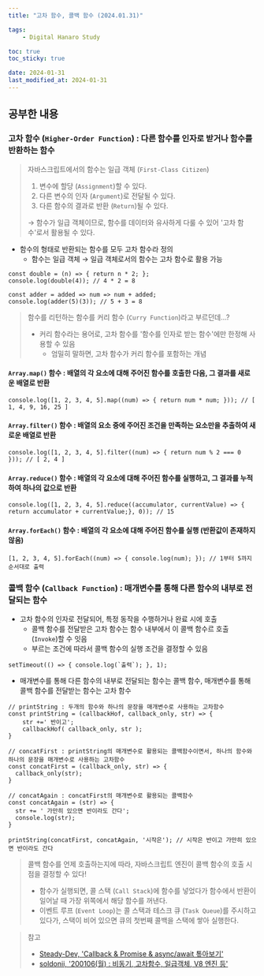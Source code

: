 ```yaml
---
title: "고차 함수, 콜백 함수 (2024.01.31)"

tags:
    - Digital Hanaro Study

toc: true
toc_sticky: true

date: 2024-01-31
last_modified_at: 2024-01-31
---
```


## 공부한 내용

### 고차 함수 (```Higher-Order Function```) : 다른 함수를 인자로 받거나 함수를 반환하는 함수

> 자바스크립트에서의 함수는 일급 객체 (```First-Class Citizen```)
>
> 1. 변수에 할당 (```Assignment```)할 수 있다.
> 2. 다른 변수의 인자 (```Argument```)로 전달될 수 있다.
> 3. 다른 함수의 결과로 반환 (```Return```)될 수 있다.
>
> → 함수가 일급 객체이므로, 함수를 데이터와 유사하게 다룰 수 있어 '고차 함수'로서 활용될 수 있다.

- 함수의 형태로 반환되는 함수를 모두 고차 함수라 정의
  - 함수는 일급 객체 → 일급 객체로서의 함수는 고차 함수로 활용 가능

```
const double = (n) => { return n * 2; };
console.log(double(4)); // 4 * 2 = 8
```
```
const adder = added => num => num + added;
console.log(adder(5)(3)); // 5 + 3 = 8
```

> 함수를 리턴하는 함수를 커리 함수 (```Curry Function```)라고 부르던데...?
>
> - 커리 함수라는 용어로, 고차 함수를 '함수를 인자로 받는 함수'에만 한정해 사용할 수 있음
>   - 엄밀히 말하면, 고차 함수가 커리 함수를 포함하는 개념

#### ```Array.map()``` 함수 : 배열의 각 요소에 대해 주어진 함수를 호출한 다음, 그 결과를 새로운 배열로 반환

```
console.log([1, 2, 3, 4, 5].map((num) => { return num * num; })); // [ 1, 4, 9, 16, 25 ]
```

#### ```Array.filter()``` 함수 : 배열의 요소 중에 주어진 조건을 만족하는 요소만을 추출하여 새로운 배열로 반환

```
console.log([1, 2, 3, 4, 5].filter((num) => { return num % 2 === 0 })); // [ 2, 4 ]
```

#### ```Array.reduce()``` 함수 : 배열의 각 요소에 대해 주어진 함수를 실행하고, 그 결과를 누적하여 하나의 값으로 반환

```
console.log([1, 2, 3, 4, 5].reduce((accumulator, currentValue) => { return accumulator + currentValue;}, 0)); // 15
```

#### ```Array.forEach()``` 함수 : 배열의 각 요소에 대해 주어진 함수를 실행 (반환값이 존재하지 않음)

```
[1, 2, 3, 4, 5].forEach((num) => { console.log(num); }); // 1부터 5까지 순서대로 출력
```

### 콜백 함수 (```Callback Function```) : 매개변수를 통해 다른 함수의 내부로 전달되는 함수

- 고차 함수의 인자로 전달되어, 특정 동작을 수행하거나 완료 시에 호출
  - 콜백 함수를 전달받은 고차 함수는 함수 내부에서 이 콜백 함수르 호출 (```Invoke```)할 수 잇음
  - 부르는 조건에 따라서 콜백 함수의 실행 조건을 결정할 수 있음

```
setTimeout(() => { console.log(`출력`); }, 1);
```

- 매개변수를 통해 다른 함수의 내부로 전달되는 함수는 콜백 함수, 매개변수를 통해 콜백 함수를 전달받는 함수는 고차 함수

```
// printString : 두개의 함수와 하나의 문장을 매개변수로 사용하는 고차함수
const printString = (callbackHof, callback_only, str) => {
    str +=' 반이고';
    callbackHof( callback_only, str );
}

// concatFirst : printString의 매개변수로 활용되는 콜백함수이면서, 하나의 함수와 하나의 문장을 매개변수로 사용하는 고차함수
const concatFirst = (callback_only, str) => {
  callback_only(str);
}

// concatAgain : concatFirst의 매개변수로 활용되는 콜백함수
const concatAgain = (str) => {
  str += ' 가만히 있으면 반이라도 간다';
  console.log(str);
}

printString(concatFirst, concatAgain, '시작은'); // 시작은 반이고 가만히 있으면 반이라도 간다
```

> 콜백 함수를 언제 호출하는지에 따라, 자바스크립트 엔진이 콜백 함수의 호출 시점을 결정할 수 있다!
>
> - 함수가 실행되면, 콜 스택 (```Call Stack```)에 함수를 넣었다가 함수에서 반환이 일어날 때 가장 위쪽에서 해당 함수를 꺼낸다.
> - 이벤트 루프 (```Event Loop```)는 콜 스택과 테스크 큐 (```Task Queue```)를 주시하고 있다가, 스택이 비어 있으면 큐의 첫번째 콜백을 스택에 쌓아 실행한다.


> 참고
> 
> - <a href="https://www.datoybi.com/callback-promise-async-await/">Steady-Dev, 'Callback & Promise & async/await 톺아보기'</a>
> - <a href="https://soldonii.tistory.com/119">soldonii, '200106(월) : 비동기, 고차함수, 일급객체, V8 엔진 등'</a>